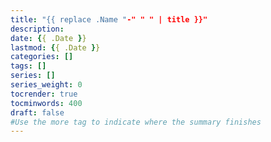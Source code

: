 ```yaml
---
title: "{{ replace .Name "-" " " | title }}"
description: 
date: {{ .Date }}
lastmod: {{ .Date }}
categories: []
tags: []
series: []
series_weight: 0
tocrender: true
tocminwords: 400
draft: false
#Use the more tag to indicate where the summary finishes
---
```

<!--more-->
